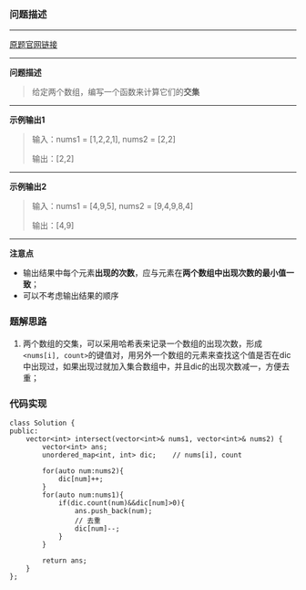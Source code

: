 ### 问题描述
---
[原题官网链接](https://leetcode-cn.com/problems/intersection-of-two-arrays-ii/)

---

**问题描述**
> 给定两个数组，编写一个函数来计算它们的**交集**
>

---
**示例输出1**
> 输入：nums1 = [1,2,2,1], nums2 = [2,2]
>
> 输出：[2,2]

---
**示例输出2**
> 输入：nums1 = [4,9,5], nums2 = [9,4,9,8,4]
>
> 输出：[4,9]
---

**注意点**
* 输出结果中每个元素**出现的次数**，应与元素在**两个数组中出现次数的最小值一致**；
* 可以不考虑输出结果的顺序

### 题解思路
1. 两个数组的交集，可以采用哈希表来记录一个数组的出现次数，形成`<nums[i], count>`的键值对，用另外一个数组的元素来查找这个值是否在dic中出现过，如果出现过就加入集合数组中，并且dic的出现次数减一，方便去重；

### 代码实现
```
class Solution {
public:
    vector<int> intersect(vector<int>& nums1, vector<int>& nums2) {
        vector<int> ans;
        unordered_map<int, int> dic;    // nums[i], count

        for(auto num:nums2){
            dic[num]++;
        }
        for(auto num:nums1){
            if(dic.count(num)&&dic[num]>0){
                ans.push_back(num);
                // 去重
                dic[num]--;
            }
        }

        return ans;
    }
};
```
